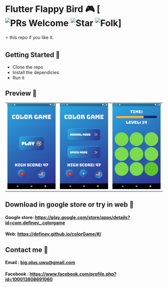 # Flutter Flappy Bird 🎮 [![PRs Welcome](https://img.shields.io/badge/PRs-welcome-brightgreen.svg?style=flat) ![Star](https://img.shields.io/github/stars/definev/colorgame?style=flat) ![Folk](https://img.shields.io/github/forks/definev/colorgame?style=flat)]

⭐️ this repo if you like it.

## Getting Started 🚀

- Clone the repo
- Install the dependicies
- Run it

## Preview 📸


|                                           |                                           |                                           |
| ----------------------------------------- | ----------------------------------------- | ----------------------------------------- |
| <img src="screenshots/1.png" width="400"> | <img src="screenshots/2.png" width="400"> | <img src="screenshots/3.png" width="400"> |

## Download in google store or try in web 🚀

#### Google store: https://play.google.com/store/apps/details?id=com.definev_.colorgame
#### Web: https://definev.github.io/colorGame/#/

## Contact me 📧
#### Email : big.plus.uwu@gmail.com
#### Facebook : https://www.facebook.com/profile.php?id=100013808691060
